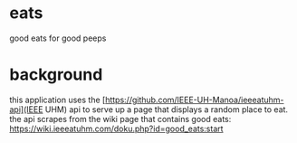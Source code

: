 # eats
good eats for good peeps

# background

this application uses the [https://github.com/IEEE-UH-Manoa/ieeeatuhm-api](IEEE UHM) api
to serve up a page that displays a random place to eat. the api scrapes from the wiki page 
that contains good eats: https://wiki.ieeeatuhm.com/doku.php?id=good_eats:start 

